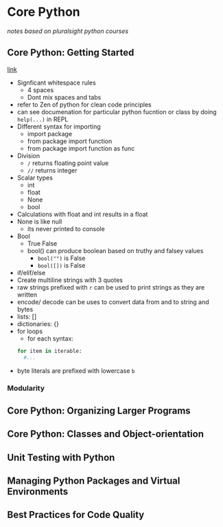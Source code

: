 # Core Python
_notes based on pluralsight python courses_

## Core Python: Getting Started
[link](https://app.pluralsight.com/library/courses/getting-started-python-core)

- Signficant whitespace rules
  - 4 spaces
  - Dont mix spaces and tabs
- refer to Zen of python for clean code principles
- can see documenation for particular python fucntion or class by doing `help(...)` in REPL
- Different syntax for importing
  - import package
  - from package import function
  - from package import function as func
- Division
  - `/` returns floating point value
  - `//` returns integer
- Scalar types
  - int
  - float
  - None
  - bool
- Calculations with float and int results in a float
- None is like null
  - its never printed to console
- Bool
  - True False
  - bool() can produce boolean based on truthy and falsey values
    - `bool("")` is False
    - `bool([])` is False
- if/elif/else
- Create multiline strings with 3 quotes
- raw strings prefixed with `r` can be used to print strings as they are written 
- encode/ decode can be uses to convert data from and to string and bytes
- lists: []
- dictionaries: {}
- for loops
  - for each syntax:
  ```python
  for item in iterable:
    #...
  ```
- byte literals are prefixed with lowercase `b`

### Modularity

## Core Python: Organizing Larger Programs

## Core Python: Classes and Object-orientation

## Unit Testing with Python

## Managing Python Packages and Virtual Environments

## Best Practices for Code Quality
